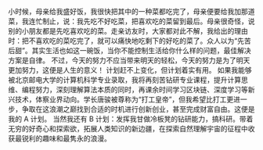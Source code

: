 小时候，母亲给我盛好饭，我很快把其中的一种菜都吃完了，母亲便要给我加那道菜，我连忙制止，说：我先吃不好吃菜，把喜欢吃的菜留到最后。母亲很奇怪，说别的小朋友都是先吃喜欢吃的菜。走亲访友时，大家都对此不解，我给出的理由时：把不喜欢吃的菜吃完了，就可以痛快地吃剩下的好吃的菜了。众人以为“先苦后甜”。其实生活也如这一碗饭，当你不能控制生活给你什么样的问题，最佳解决方案是自律。
不过，今天的努力不应当带来明天的轻松，今天的努力是为了明天更加努力，这便是人生的意义！
计划赶不上变化，但计划着实有用。
如果我能够被北京邮电大学的计算机科学专业录取，我将再刻苦钻研专业课程，提升计算思维、编程努力，深刻理解算法本质的同时，再课余时间学习区块链、深度学习等新兴技术，体察业界动向。学长唐骏被尊称为“打工皇帝”，但我希望比打工更进一步，争取在这浪潮之巅找到合适的时机进行创新创业，甚至完成财富自由。这便是我的 A 计划。
当然我还有 B 计划：发挥我甘做冷板凳的钻研能力，搞科研。带着无穷的好奇心和探索欲，拓展人类知识的新边疆，在探索自然理解宇宙的征程中收获最锐利的趣味和最隽永的浪漫。

